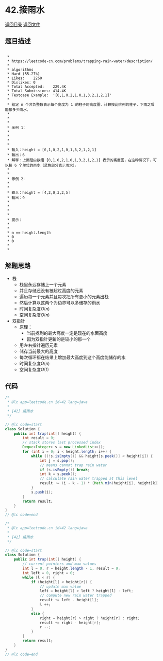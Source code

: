 # 42.接雨水
[返回目录](../README.md)  [返回文件](../REWRITE.md)
  
## 题目描述
```

 *
 * https://leetcode-cn.com/problems/trapping-rain-water/description/
 *
 * algorithms
 * Hard (55.27%)
 * Likes:    2260
 * Dislikes: 0
 * Total Accepted:    229.4K
 * Total Submissions: 414.4K
 * Testcase Example:  '[0,1,0,2,1,0,1,3,2,1,2,1]'
 *
 * 给定 n 个非负整数表示每个宽度为 1 的柱子的高度图，计算按此排列的柱子，下雨之后能接多少雨水。
 * 
 * 
 * 
 * 示例 1：
 * 
 * 
 * 
 * 
 * 输入：height = [0,1,0,2,1,0,1,3,2,1,2,1]
 * 输出：6
 * 解释：上面是由数组 [0,1,0,2,1,0,1,3,2,1,2,1] 表示的高度图，在这种情况下，可以接 6 个单位的雨水（蓝色部分表示雨水）。 
 * 
 * 
 * 示例 2：
 * 
 * 
 * 输入：height = [4,2,0,3,2,5]
 * 输出：9
 * 
 * 
 * 
 * 
 * 提示：
 * 
 * 
 * n == height.length
 * 0 
 * 0 
 * 
 * 
```  
  
## 解题思路 
- 栈
  - 栈里永远存储上一个元素
  - 并且存储还没有被超过高度的元素
  - 遍历每一个元素并且每次把所有更小的元素出栈
  - 然后计算以这两个为边界可以多储存的雨水
  - 时间复杂度$O(n)$
  - 空间复杂度$O(n)$
- 双指针
  - 原理：
    - 当前找到的最大高度一定是现在的水面高度
    - 因为双指针更新的是较小的那一个
  - 用左右指针遍历元素
  - 储存当前最大的高度
  - 每次循环都在结果上增加最大高度到这个高度能储存的水
  - 时间复杂度$O(n)$
  - 空间复杂度$O(1)$
  
## 代码
``` java
/*
 * @lc app=leetcode.cn id=42 lang=java
 *
 * [42] 接雨水
 */

// @lc code=start
class Solution {
    public int trap(int[] height) {
        int result = 0;
        // stack stores last processed index
        Deque<Integer> s = new LinkedList<>();
        for (int i = 0; i < height.length; i++) {
            while ((!s.isEmpty()) && height[s.peek()] < height[i]) {
                int j = s.pop();
                // means cannot trap rain water
                if (s.isEmpty()) break;
                int k = s.peek();
                // calculate rain water trapped at this level
                result += (i - k - 1) * (Math.min(height[i], height[k]) - height[j]);
            }
            s.push(i);
        }
        return result;
    }
}
// @lc code=end


```  
```java
/*
 * @lc app=leetcode.cn id=42 lang=java
 *
 * [42] 接雨水
 */

// @lc code=start
class Solution {
    public int trap(int[] height) {
        // current pointers and max values
        int l = 0, r = height.length - 1, result = 0;
        int left = 0, right = 0;
        while (l < r) {
            if (height[l] < height[r]) {
                // update max value
                left = height[l] > left ? height[l] : left;
                // compute new rain water trapped
                result += left - height[l];
                l ++;
            }
            else {
                right = height[r] > right ? height[r] : right;
                result += right - height[r];
                r --;
            }
        }
        return result;
    }
}
// @lc code=end


```
